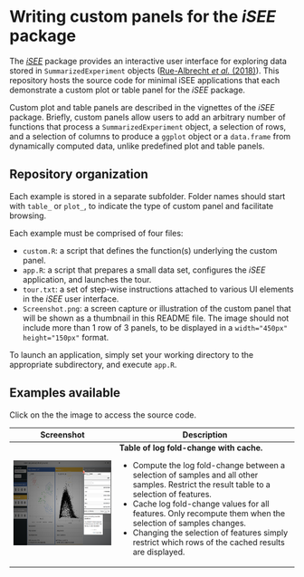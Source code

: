 
# Writing custom panels for the _iSEE_ package

The [_iSEE_](https://github.com/csoneson/iSEE) package provides an interactive user interface for exploring data stored in `SummarizedExperiment` objects ([Rue-Albrecht _et al._ (2018)](http://dx.doi.org/10.12688/f1000research.14966.1)).
This repository hosts the source code for minimal iSEE applications that each demonstrate a custom plot or table panel for the _iSEE_ package.

Custom plot and table panels are described in the vignettes of the _iSEE_ package. Briefly, custom panels allow users to add an arbitrary number of functions that process a `SummarizedExperiment` object, a selection of rows, and a selection of columns to produce a `ggplot` object or a `data.frame` from dynamically computed data, unlike predefined plot and table panels.

## Repository organization

Each example is stored in a separate subfolder. Folder names should start with `table_` or `plot_`, to indicate the type of custom panel and facilitate browsing.

Each example must be comprised of four files:

- `custom.R`: a script that defines the function(s) underlying the custom panel.
- `app.R`: a script that prepares a small data set, configures the _iSEE_ application, and launches the tour.
- `tour.txt`: a set of step-wise instructions attached to various UI elements in the _iSEE_ user interface.
- `Screenshot.png`: a screen capture or illustration of the custom panel that will be shown as a thumbnail in this README file. The image should not include more than 1 row of 3 panels, to be displayed in a `width="450px" height="150px"` format.

To launch an application, simply set your working directory to the appropriate subdirectory, and execute `app.R`.

## Examples available

Click on the the image to access the source code.

Screenshot    | Description  
------------- | -------------
<a href="https://github.com/kevinrue/iSEE_custom/tree/master/table_cachedFoldChange"><img src="table_cachedFoldChange/Screenshot.png" alt="Custom cached log fold-change table" width="450px" height="150px"></a> | **Table of log fold-change with cache.**<br/><ul><li>Compute the log fold-change between a selection of samples and all other samples. Restrict the result table to a selection of features.<li>Cache log fold-change values for all features. Only recompute them when the selection of samples changes.<li>Changing the selection of features simply restrict which rows of the cached results are displayed.</ul>
